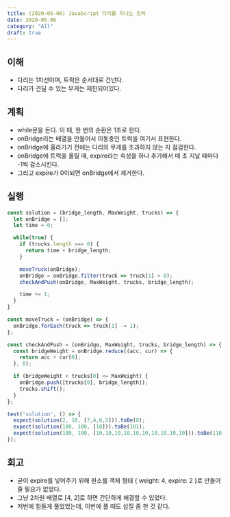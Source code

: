```yaml
---
title: (2020-05-06) JavaScript 다리를 지나는 트럭
date: 2020-05-06
category: "All"
draft: true
---
```


## 이해

- 다리는 1차선이며, 트럭은 순서대로 건넌다.
- 다리가 견딜 수 있는 무게는 제한되어있다.

## 계획

- while문을 돈다. 이 때, 한 번의 순환은 1초로 한다.
- onBridge라는 배열을 만들어서 이동중인 트럭을 여기서 표현한다.
- onBridge에 올라가기 전에는 다리의 무게를 초과하지 않는 지 점검한다.
- onBridge에 트럭을 올릴 때, expire라는 속성을 하나 추가해서 매 초 지날 때마다 -1씩 감소시킨다.
- 그리고 expire가 0이되면 onBridge에서 제거한다.

## 실행

```javascript
const solution = (bridge_length, MaxWeight, trucks) => {
  let onBridge = [];
  let time = 0;

  while(true) {
    if (trucks.length === 0) {
      return time + bridge_length;
    }

    moveTruck(onBridge);
    onBridge = onBridge.filter(truck => truck[1] > 0);
    checkAndPush(onBridge, MaxWeight, trucks, bridge_length);

    time += 1;
  }
}

const moveTruck = (onBridge) => {
  onBridge.forEach(truck => truck[1] -= 1);
};

const checkAndPush = (onBridge, MaxWeight, trucks, bridge_length) => {
  const bridgeWeight = onBridge.reduce((acc, cur) => {
    return acc + cur[0];
  }, 0);

  if (bridgeWeight + trucks[0] <= MaxWeight) {
    onBridge.push([trucks[0], bridge_length]);
    trucks.shift();
  }
};

test('solution', () => {
  expect(solution(2, 10, [7,4,6,5])).toBe(8);
  expect(solution(100, 100,	[10])).toBe(101);
  expect(solution(100, 100, [10,10,10,10,10,10,10,10,10,10])).toBe(110);
});
```

## 회고

- 굳이 expire를 넣어주기 위해 원소를 객체 형태 { weight: 4, expire: 2 }로 만들어 줄 필요가 없었다.
- 그냥 2차원 배열로 [4, 2]로 하면 간단하게 해결할 수 있었다.
- 저번에 힘들게 풀었었는데, 이번에 풀 때도 삽질 좀 한 것 같다.

